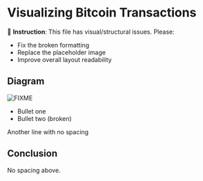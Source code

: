 # Visualizing Bitcoin Transactions

🎨 **Instruction**: This file has visual/structural issues. Please:
- Fix the broken formatting
- Replace the placeholder image
- Improve overall layout readability

## Diagram

![FIXME](FIXME.jpg)

* Bullet one
* Bullet two (broken)

Another line with no spacing

## Conclusion

No spacing above.
